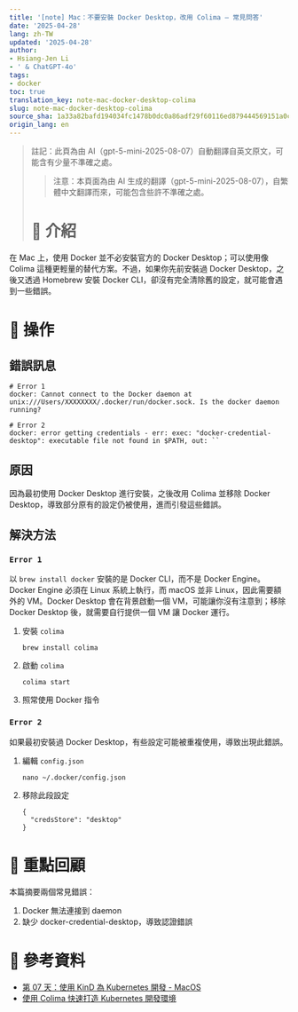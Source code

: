 ```yaml
---
title: '[note] Mac：不要安裝 Docker Desktop，改用 Colima — 常見問答'
date: '2025-04-28'
lang: zh-TW
updated: '2025-04-28'
author:
- Hsiang-Jen Li
- ' & ChatGPT-4o'
tags:
- docker
toc: true
translation_key: note-mac-docker-desktop-colima
slug: note-mac-docker-desktop-colima
source_sha: 1a33a82bafd194034fc1478b0dc0a86adf29f60116ed879444569151a0c56e76
origin_lang: en
---
```


> 註記：此頁為由 AI（gpt-5-mini-2025-08-07）自動翻譯自英文原文，可能含有少量不準確之處。
> 
> > 注意：本頁面為由 AI 生成的翻譯（gpt-5-mini-2025-08-07），自繁體中文翻譯而來，可能包含些許不準確之處。
> 
> # 📌 介紹

在 Mac 上，使用 Docker 並不必安裝官方的 Docker Desktop；可以使用像 Colima 這種更輕量的替代方案。不過，如果你先前安裝過 Docker Desktop，之後又透過 Homebrew 安裝 Docker CLI，卻沒有完全清除舊的設定，就可能會遇到一些錯誤。

<!-- more -->

# 🚀 操作

## 錯誤訊息

```shell
# Error 1
docker: Cannot connect to the Docker daemon at unix:///Users/XXXXXXXX/.docker/run/docker.sock. Is the docker daemon running?
```

```shell
# Error 2
docker: error getting credentials - err: exec: "docker-credential-desktop": executable file not found in $PATH, out: ``
```

## 原因

因為最初使用 Docker Desktop 進行安裝，之後改用 Colima 並移除 Docker Desktop，導致部分原有的設定仍被使用，進而引發這些錯誤。

## 解決方法

### `Error 1`

以 `brew install docker` 安裝的是 Docker CLI，而不是 Docker Engine。Docker Engine 必須在 Linux 系統上執行，而 macOS 並非 Linux，因此需要額外的 VM。Docker Desktop 會在背景啟動一個 VM，可能讓你沒有注意到；移除 Docker Desktop 後，就需要自行提供一個 VM 讓 Docker 運行。

1. 安裝 `colima`
    ```shell
    brew install colima
    ```
1. 啟動 `colima`
    ```shell
    colima start
    ```
1. 照常使用 Docker 指令

### `Error 2`
如果最初安裝過 Docker Desktop，有些設定可能被重複使用，導致出現此錯誤。

1. 編輯 `config.json`
    ```shell
    nano ~/.docker/config.json
    ```
1. 移除此段設定
    ```shell
    {
      "credsStore": "desktop"
    }
    ```

# 🔁 重點回顧

本篇摘要兩個常見錯誤：
1. Docker 無法連接到 daemon
1. 缺少 docker-credential-desktop，導致認證錯誤

# 🔗 參考資料
- [第 07 天：使用 KinD 為 Kubernetes 開發 - MacOS](https://ithelp.ithome.com.tw/articles/10355740)
- [使用 Colima 快速打造 Kubernetes 開發環境](https://blog.wu-boy.com/2023/06/how-to-create-kubernetes-cluster-in-local/)
